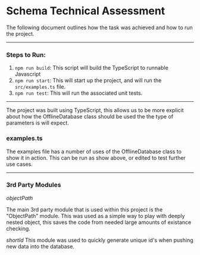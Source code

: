 # Schema Technical Assessment

The following document outlines how the task was achieved and how to run the project.

---- 

### Steps to Run:

1. `npm run build`: This script will build the TypeScript to runnable Javascript
2. `npm run start`: This will start up the project, and will run the `src/examples.ts` file.
3. `npm run test`: This will run the associated unit tests.

----

The project was built using TypeScript, this allows us to be more explicit about
how the OfflineDatabase class should be used the the type of parameters is will expect.

### examples.ts

The examples file has a number of uses of the OfflineDatabase class to show it in action. This can be run as show above, or edited to test further use cases.

----

### 3rd Party Modules

*objectPath*

The main 3rd party module that is used within this project is the "ObjectPath" module. This was used as a simple way to play with deeply nested object, this saves the code from needed large amounts of existance checking.

*shortId*
This module was used to quickly generate unique id's when pushing new data into the database.